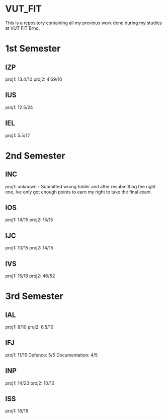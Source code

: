 # VUT_FIT

This is a repository containing all my previous work done during my studies at VUT FIT Brno. 


# 1st Semester
## IZP
proj1: 13.4/10
proj2: 4.69/10

## IUS
proj1: 12.5/24

## IEL
proj1: 5.5/12

# 2nd Semester
## INC
proj1: unknown - Submitted wrong folder and after resubmitting the right one, Ive only got enough points to earn my right to take the final exam.

## IOS
proj1: 14/15
proj2: 15/15

## IJC
proj1: 10/15
proj2: 14/15

## IVS
proj1: 15/18
proj2: 46/52

# 3rd Semester
## IAL
proj1: 8/10
proj2: 6.5/10

## IFJ
proj1: 11/15
Defence: 5/5
Documentation: 4/5

## INP
proj1: 14/23
proj2: 10/10

## ISS
proj1: 18/18

